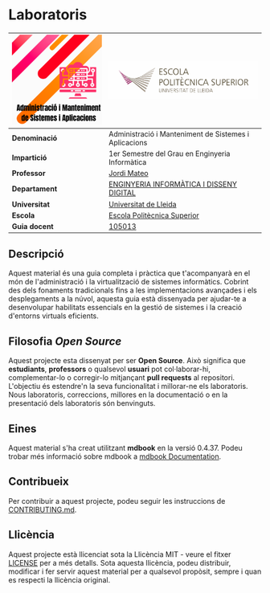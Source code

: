 # Laboratoris

|![](figs/logo.png)              |   ![](figs/institute.png)              |
|-----------------|-----------------|
| **Denominació** | Administració i Manteniment de Sistemes i Aplicacions |
| **Impartició**  | 1er Semestre del Grau en Enginyeria Informàtica |
| **Professor**   | [Jordi Mateo](mailto:jordi.mateo@udl.cat) |
| **Departament** | [ENGINYERIA INFORMÀTICA I DISSENY DIGITAL]([https://dd](https://deidd.udl.cat/ca/))  |
| **Universitat** | [Universitat de Lleida](https://www.udl.cat) |
| **Escola**      | [Escola Politècnica Superior](https://www.eps.udl.cat) |
| **Guia docent** | [105013](https://guiadocent.udl.cat/html/2024-25_105013) |

## Descripció

Aquest material és una guia completa i pràctica que t'acompanyarà en el món de l'administració i la virtualització de sistemes informàtics. Cobrint des dels fonaments tradicionals fins a les implementacions avançades i els desplegaments a la núvol, aquesta guia està dissenyada per ajudar-te a desenvolupar habilitats essencials en la gestió de sistemes i la creació d'entorns virtuals eficients.

## Filosofia *Open Source*

Aquest projecte esta dissenyat per ser **Open Source**. Això significa que **estudiants**, **professors** o qualsevol **usuari** pot col·laborar-hi, complementar-lo o corregir-lo mitjançant **pull requests** al repositori. L'objectiu és estendre'n la seva funcionalitat i millorar-ne els laboratoris. Nous laboratoris, correccions, millores en la documentació o en la presentació dels laboratoris són benvinguts.

## Eines

Aquest material s'ha creat utilitzant **mdbook** en la versió 0.4.37. Podeu trobar més informació sobre mdbook a [mdbook Documentation](https://rust-lang.github.io/mdBook/index.html). 

## Contribueix

Per contribuir a aquest projecte, podeu seguir les instruccions de [CONTRIBUTING.md](CONTRIBUTING.md).

## Llicència

Aquest projecte està llicenciat sota la Llicència  MIT - veure el fitxer [LICENSE](LICENSE) per a més detalls. Sota aquesta llicència, podeu distribuir, modificar i fer servir aquest material per a qualsevol propòsit, sempre i quan es respecti la llicència original.

